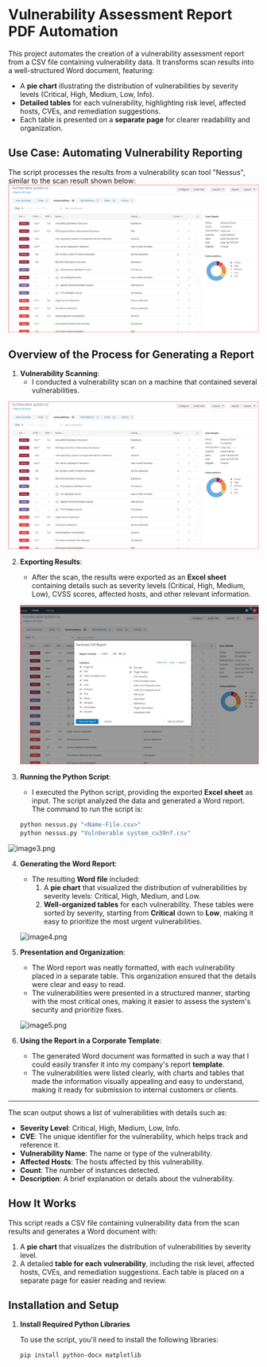 # Vulnerability Assessment Report PDF Automation

This project automates the creation of a vulnerability assessment report from a CSV file containing vulnerability data. It transforms scan results into a well-structured Word document, featuring:

- A **pie chart** illustrating the distribution of vulnerabilities by severity levels (Critical, High, Medium, Low, Info).
- **Detailed tables** for each vulnerability, highlighting risk level, affected hosts, CVEs, and remediation suggestions.
- Each table is presented on a **separate page** for clearer readability and organization.

## Use Case: Automating Vulnerability Reporting

The script processes the results from a vulnerability scan tool "Nessus", similar to the scan result shown below:
![Scan Overview](Image1.png)

## Overview of the Process for Generating a Report

1. **Vulnerability Scanning**:
   - I conducted a vulnerability scan on a machine that contained several vulnerabilities.

![Scan Overview](Image1.png)

2. **Exporting Results**:
   - After the scan, the results were exported as an **Excel sheet** containing details such as severity levels (Critical, High, Medium, Low), CVSS scores, affected hosts, and other relevant information.
   
   ![Exported Results](image2.png)

3. **Running the Python Script**:
   - I executed the Python script, providing the exported **Excel sheet** as input. The script analyzed the data and generated a Word report. The command to run the script is:

   ```bash
   python nessus.py "<Name-File.csv>"
   python nessus.py "Vulnberable system_cu39nf.csv"
 ![image3.png](image3.png)

4. **Generating the Word Report**:
   - The resulting **Word file** included:
     1. A **pie chart** that visualized the distribution of vulnerabilities by severity levels: Critical, High, Medium, and Low.
     2. **Well-organized tables** for each vulnerability. These tables were sorted by severity, starting from **Critical** down to **Low**, making it easy to prioritize the most urgent vulnerabilities.
   
   ![image4.png](image4.png)

5. **Presentation and Organization**:
   - The Word report was neatly formatted, with each vulnerability placed in a separate table. This organization ensured that the details were clear and easy to read.
   - The vulnerabilities were presented in a structured manner, starting with the most critical ones, making it easier to assess the system's security and prioritize fixes.

   ![image5.png](image5.png)

6. **Using the Report in a Corporate Template**:
   - The generated Word document was formatted in such a way that I could easily transfer it into my company's report **template**.
   - The vulnerabilities were listed clearly, with charts and tables that made the information visually appealing and easy to understand, making it ready for submission to internal customers or clients.

---

The scan output shows a list of vulnerabilities with details such as:
- **Severity Level**: Critical, High, Medium, Low, Info.
- **CVE**: The unique identifier for the vulnerability, which helps track and reference it.
- **Vulnerability Name**: The name or type of the vulnerability.
- **Affected Hosts**: The hosts affected by this vulnerability.
- **Count**: The number of instances detected.
- **Description**: A brief explanation or details about the vulnerability.


## How It Works

This script reads a CSV file containing vulnerability data from the scan results and generates a Word document with:
1. A **pie chart** that visualizes the distribution of vulnerabilities by severity level.
2. A detailed **table for each vulnerability**, including the risk level, affected hosts, CVEs, and remediation suggestions. Each table is placed on a separate page for easier reading and review.

## Installation and Setup

1. **Install Required Python Libraries**

   To use the script, you'll need to install the following libraries:

   ```bash
   pip install python-docx matplotlib
